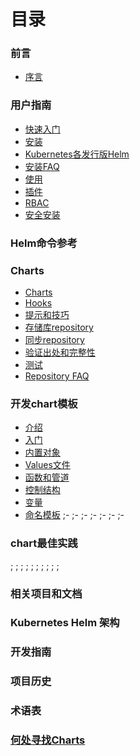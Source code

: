 # 目录
### 前言

  - [序言](README.md)

### 用户指南

- [快速入门](quickstart/quickstart-zh_cn.md)
- [安装](quickstart/install-zh_cn.md)
- [Kubernetes各发行版Helm](quickstart/kubernetes_distros-zh_cn.md)
- [安装FAQ](quickstart/install_faq-zh_cn.md)
- [使用](quickstart/using_helm-zh_cn.md)
- [插件](quickstart/plugins-zh_cn.md)
- [RBAC](quickstart/rbac-zh_cn.md)
- [安全安装](quickstart/securing_installation-zh_cn.md)

### Helm命令参考
### Charts

- [Charts](chart/charts-zh_cn.md)
- [Hooks](chart/charts_hooks-zh_cn.md)
- [提示和技巧](chart/charts_tips_and_tricks-zh_cn.md)
- [存储库repository](chart/chart_repository-zh_cn.md)
- [同步repository](chart/chart_repository_sync_example-zh_cn.md)
- [验证出处和完整性](chart/provenance-zh_cn.md)
- [测试](chart/chart_tests-zh_cn.md)
- [Repository FAQ](chart/chart_repository_faq-zh_cn.md)

### 开发chart模板

- [介绍](chart_template_guide/index-zh_cn.md)
- [入门](chart_template_guide/getting_started-zh_cn.md)
- [内置对象](chart_template_guide/builtin_objects-zh_cn.md)
- [Values文件](chart_template_guide/values_files-zh_cn.md)
- [函数和管道](chart_template_guide/functions_and_pipelines-zh_cn.md)
- [控制结构](chart_template_guide/control_structures-zh_cn.md)
- [变量](chart_template_guide/variables-zh_cn.md)
- [命名模板](chart_template_guide/named_templates-zh_cn.md)
;-[](chart_template_guide/accessing_files-zh_cn.md)
;-[](chart_template_guide/notes_files-zh_cn.md)
;-[](chart_template_guide/subcharts_and_globals-zh_cn.md)
;-[](chart_template_guide/debugging-zh_cn.md)
;-[](chart_template_guide/wrapping_up-zh_cn.md)
;-[](chart_template_guide/yaml_techniques-zh_cn.md)
;-[](chart_template_guide/data_types-zh_cn.md)

### chart最佳实践
;
;
;
;
;
;
;
;
;
;

### 相关项目和文档
### Kubernetes Helm 架构
### 开发指南
### 项目历史
### 术语表
### [何处寻找Charts](https://hub.kubeapps.com/)
